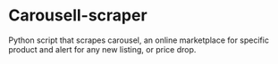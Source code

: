 # Carousell-scraper
Python script that scrapes carousel, an online marketplace for specific product and alert for any new listing, or price drop.
